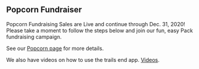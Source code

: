 ## <i class="fas fa-cloud-meatball"></i> Popcorn Fundraiser

Popcorn Fundraising Sales are Live and continue through Dec. 31, 2020! Please take a moment to follow the steps below and join our fun, easy Pack fundraising campaign. 

See our [Popcorn page](https://cub306.org/popcorn/popcorn2020.md) for more details.

We also have videos on how to use the trails end app. [Videos](https://cub306.org/popcorn/videos.md).